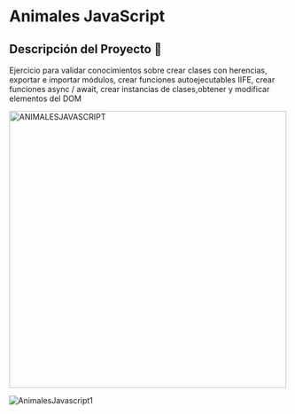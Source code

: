 # Animales JavaScript

## Descripción del Proyecto :scroll:

Ejercicio para validar conocimientos sobre crear clases con herencias, exportar e importar módulos, crear funciones autoejecutables IIFE, crear funciones async / await, crear instancias de clases,obtener y modificar elementos del DOM

<img width="500" alt="ANIMALESJAVASCRIPT" src="https://github.com/user-attachments/assets/c214c84a-906b-48dd-9fe5-29bf4a6a5685" />

![AnimalesJavascript1](https://github.com/user-attachments/assets/ee317f82-98db-4200-b50b-352c1d608110)
